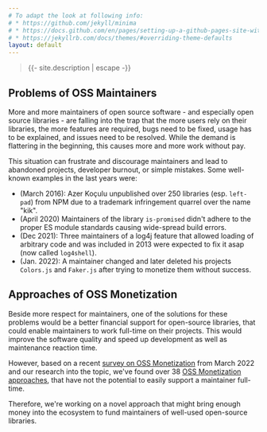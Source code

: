 ```yaml
---
# To adapt the look at following info:
# * https://github.com/jekyll/minima
# * https://docs.github.com/en/pages/setting-up-a-github-pages-site-with-jekyll/adding-a-theme-to-your-github-pages-site-using-jekyll
# * https://jekyllrb.com/docs/themes/#overriding-theme-defaults
layout: default
---
```

<blockquote> {{- site.description | escape -}} </blockquote>


<h2>Problems of OSS Maintainers</h2>

<p>More and more maintainers of open source software - and especially open source libraries - are falling into the trap that the more users rely on their libraries, the more features are required, bugs need to be fixed, usage has to be explained, and issues need to be resolved. While the demand is flattering in the beginning, this causes more and more work without pay.</p>

<p>This situation can frustrate and discourage maintainers and lead to abandoned projects, developer burnout, or simple mistakes. Some well-known examples in the last years were:</p>
<ul>
  <li>(March 2016): Azer Koçulu unpublished over 250 libraries (esp. <code>left-pad</code>) from NPM due to a trademark infringement quarrel over the name "kik".</li>
  <li>(April 2020) Maintainers of the library <code>is-promised</code> didn't adhere to the proper ES module standards causing wide-spread build errors.</li>
  <li>(Dec 2021): Three maintainers of a log4j feature that allowed loading of arbitrary code and was included in 2013 were expected to fix it asap (now called <code>log4shell</code>).</li>
  <li>(Jan. 2022): A maintainer changed and later deleted his projects <code>Colors.js</code> and <code>Faker.js</code> after trying to monetize them without success.</li>
</ul>

<h2>Approaches of OSS Monetization</h2>

<p>Beside more respect for maintainers, one of the solutions for these problems would be a better financial support for open-source libraries, that could enable maintainers to work full-time on their projects. This would improve the software quality and speed up development as well as maintenance reaction time.</p>

<p>However, based on a recent <a href="https://dev.to/joergrech/state-of-oss-monetization-2022-survey-results-5hfl">survey on OSS Monetization</a> from March 2022 and our research into the topic, we've found over 38 <a href="https://paydevs.github.io/awesome-oss-monetization/">OSS Monetization approaches</a>, that have not the potential to easily support a maintainer full-time.</p>

<p>Therefore, we're working on a novel approach that might bring enough money into the ecosystem to fund maintainers of well-used open-source libraries.</p>
